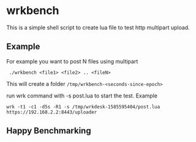 # wrkbench

This is a simple shell script to create lua file to test http multipart upload.

## Example

For example you want to post N files using multipart
```
 ./wrkbench <file1> <file2> .. <fileN>
```
This will create a folder ```/tmp/wrkbench-<seconds-since-epoch>```

run wrk command with -s post.lua to start the test. Example
```
wrk -t1 -c1 -d5s -R1 -s /tmp/wrkdesk-1585595404/post.lua https://192.168.2.2:8443/uploader
```

## Happy Benchmarking
